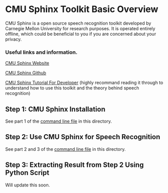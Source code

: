 # CMU Sphinx Toolkit Basic Overview
CMU Sphinx is a open source speech recognition toolkit developed by Carnegie Mellon University for research purposes. It is operated entirely offline, which could be beneficial to you if you are concerned about your privacy.

### Useful links and information. 

[CMU Sphinx Website](https://cmusphinx.github.io/)

[CMU Sphinx Github](https://github.com/cmusphinx)

[CMU Sphinx Tutorial For Developer](https://cmusphinx.github.io/wiki/tutorial/) (highly recommand reading it through to understand how to use this toolkit and the theory behind speech recognition)

## Step 1: CMU Sphinx Installation
See part 1 of the [command line file](https://github.com/muyingchen/reu-voice-authentication/blob/master/cmusphinx/command-line.txt) in this directory.

## Step 2: Use CMU Sphinx for Speech Recognition
See part 2 and 3 of the [command line file](https://github.com/muyingchen/reu-voice-authentication/blob/master/cmusphinx/command-line.txt) in this directory.

## Step 3: Extracting Result from Step 2 Using Python Script
Will update this soon.
